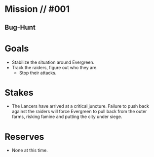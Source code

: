 # Mission // #001
## Bug-Hunt
# Goals
- Stabilize the situation around Evergreen.
- Track the raiders, figure out who they are.
  - Stop their attacks.

# Stakes
- The Lancers have arrived at a critical juncture. Failure to push back against the raiders will force Evergreen to pull back from the outer farms, risking famine and putting the city under siege.

# Reserves
- None at this time.
